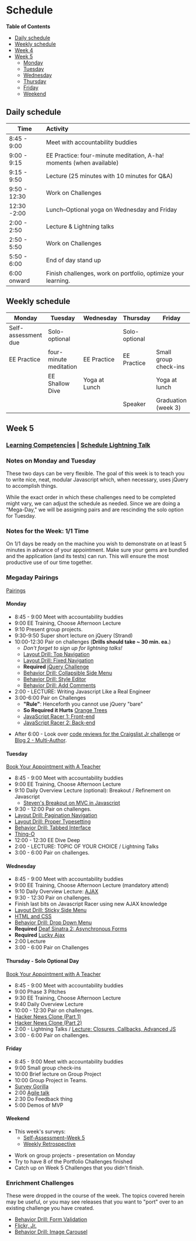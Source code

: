 # Schedule

**Table of Contents**

- [Daily schedule](#daily-schedule)
- [Weekly schedule](#weekly-schedule)
- [Week 4](schedule_week4.md)
- [Week 5](#week-5)
  - [Monday](#monday)
  - [Tuesday](#tuesday)
  - [Wednesday](#wednesday)
  - [Thursday](#thursday)
  - [Friday](#friday)
  - [Weekend](#weekend)

## Daily schedule

Time          | Activity
------------- | :------------------------------------------------------------
8:45 - 9:00   | Meet with accountability buddies
9:00 - 9:15   | EE Practice: four-minute meditation, A-ha! moments (when available)
9:15 - 9:50   | Lecture (25 minutes with 10 minutes for Q&A)
9:50 - 12:30  | Work on Challenges
12:30 -2:00   | Lunch–Optional yoga on Wednesday and Friday
2:00 - 2:50   | Lecture & Lightning talks
2:50 - 5:50   | Work on Challenges
5:50 - 6:00   | End of day stand up
6:00 onward   | Finish challenges, work on portfolio, optimize your learning.

## Weekly schedule

Monday | Tuesday       | Wednesday     | Thursday      | Friday
------ | ------------  | ------------- | ------------- | -------------
Self-assessment due | Solo-optional |  | Solo-optional |
EE Practice | four-minute meditation  | EE Practice | EE Practice | Small group check-ins
       | EE Shallow Dive | Yoga at Lunch |             | Yoga at lunch
       |               |               | Speaker       | Graduation (week 3)

## Week 5

### [Learning Competencies](learning-competencies/week-5-lc.md) | [Schedule Lightning Talk](lightning-talks/lt-week5.md)

### Notes on Monday and Tuesday

These two days can be very flexible.  The goal of this week is to teach you to
write nice, neat, modular Javascript which, when necessary, uses jQuery to
accomplish things.

While the exact order in which these challenges need to be completed might
vary, we can adjust the schedule as needed.  Since we are doing a "Mega-Day,"
we will be assigning pairs and are rescinding the solo option for Tuesday.

### Notes for the Week:  1/1 Time

On 1/1 days be ready on the machine you wish to demonstrate on at least 5
minutes in advance of your appointment.  Make sure your gems are bundled and
the application (and its tests) can run.  This will ensure the most productive
use of our time together.

### Megaday Pairings

[Pairings](./pairings/2014-02-24-pairings.md)

#### Monday

* 8:45 - 9:00 Meet with accountability buddies
* 9:00  EE Training, Choose Afternoon Lecture
* 9:10 Present group projects.
* 9:30-9:50 Super short lecture on jQuery (Strand)
* 10:00-12:30 Pair on challenges (**Drills should take ~ 30 min. ea.**)
  * _Don't forget to sign up for lightning talks!_
  * [Layout Drill: Top Navigation](../../../layout-drill-top-navigation-challenge)
  * [Layout Drill: Fixed Navigation](../../../layout-drill-fixed-navigation-challenge)
  * **Required** [jQuery Challenge](../../../jquery-challenge)
  * [Behavior Drill: Collapsible Side Menu](../../../behavior-drill-collapsible-side-menu-challenge)
  * [Behavior Drill: Style Editor](../../../behavior-drill-style-editor-challenge)
  * [Behavior Drill: Add Comments](../../../behavior-drill-add-comments-challenge)
* 2:00 - LECTURE: Writing Javascript Like a Real Engineer
* 3:00-6:00 Pair on Challenges
  * **"Rule"**:  Henceforth you cannot use jQuery "bare"
  * **So Required it Hurts** [Orange Trees](../../../orange-jasmine-challenge)
  * [JavaScript Racer 1: Front-end](../../../javascript-racer-1-front-end-challenge)
  * [JavaScript Racer 2: Back-end](../../../javascript-racer-2-back-end-challenge)
- After 6:00 - Look over [code reviews for the Craigslist Jr challenge](./code-review/craigslist.md) or [Blog 2 - Multi-Author](./code-review/blog-2.md).


#### Tuesday

[Book Your Appointment with A Teacher](https://www.google.com/calendar/selfsched?sstoken=UU9SNjlTQXNyNlRkfGRlZmF1bHR8ODNkZjllYzVmZGNmZWQ4MDY3ZWFjMWM1MWM0Y2U2Njc)


* 8:45 - 9:00 Meet with accountability buddies
* 9:00  EE Training, Choose Afternoon Lecture
* 9:10 Daily Overview Lecture (optional): Breakout / Refinement on Javascript
  * [Steven's Breakout on MVC in Javascript](../../../orange-jasmine-challenge/tree/sgharms-refactor-oranges-to-mvc)
* 9:30 - 12:00 Pair on challenges.
 * [Layout Drill: Pagination Navigation](../../../layout-drill-pagination-navigation-challenge)
 * [Layout Drill: Proper Typesetting](../../../layout-drill-proper-typesetting-challenge)
 * [Behavior Drill: Tabbed Interface](../../../behavior-drill-tabbed-interface-challenge)
 * [Thing-O](../../../thing-o-challenge)
* 12:00 - 12:30 EE Dive Deep
* 2:00 - LECTURE: TOPIC OF YOUR CHOICE / Lightning Talks
* 3:00 - 6:00 Pair on challenges.

#### Wednesday

* 8:45 - 9:00 Meet with accountability buddies
* 9:00  EE Training, Choose Afternoon Lecture  (mandatory attend)
* 9:10 Daily Overview Lecture: [AJAX](lecture-notes/ajax.md)
* 9:30 - 12:30 Pair on challenges.
 * Finish last bits on Javascript Racer using new AJAX knowledge
 * [Layout Drill: Sticky Side Menu](../../../layout-drill-sticky-side-menu-challenge)
 * [HTML and CSS](../../../html-and-css-challenge)
 * [Behavior Drill: Drop Down Menu](../../../behavior-drill-drop-down-menu-challenge)
 * **Required** [Deaf Sinatra 2: Asynchronous Forms](../../../deaf-sinatra-2-asynchronous-forms-challenge)
 * **Required** [Lucky Ajax](../../../lucky-ajax-challenge)
* 2:00 Lecture
* 3:00 - 6:00 Pair on Challenges


#### Thursday  - Solo Optional Day

[Book Your Appointment with A Teacher]( https://www.google.com/calendar/selfsched?sstoken=UUR5OG9kZlBFOFFBfGRlZmF1bHR8MTUwNDM0YjRiMDFjMzhhNWYyZjA3NjQwZDlkNjY0MGM)

* 8:45 - 9:00 Meet with accountability buddies
* 9:00 Phase 3 Pitches
* 9:30  EE Training, Choose Afternoon Lecture
* 9:40 Daily Overview Lecture
* 10:00 - 12:30 Pair on challenges.
 * [Hacker News Clone (Part 1)](../../../hacker-news-clone-part-1-challenge)
 * [Hacker News Clone (Part 2)](../../../hacker-news-clone-part-2-challenge)
* 2:00 - Lightning Talks / [Lecture: Closures, Callbacks, Advanced JS](lecture-notes/closures_lecture)
* 3:00 - 6:00 Pair on challenges.

#### Friday

* 8:45 - 9:00 Meet with accountability buddies
* 9:00 Small group check-ins
* 10:00 Brief lecture on Group Project
* 10:00 Group Project in Teams.
 * [Survey Gorilla](../../../survey-gorilla-challenge)
* 2:00 [Agile talk](lecture-notes/agile.md)
* 2:30 Do Feedback thing
* 5:00 Demos of MVP

#### Weekend

- This week's surveys:
  - [Self-Assessment–Week 5](https://docs.google.com/forms/d/1B-Mizej_hfiFCX76aey-HlCXwga1_0KpYuCSMZLBS1I/viewform)
  - [Weekly Retrospective](http://bit.ly/sfretro)
* Work on group projects - presentation on Monday
* Try to have 8 of the Portfolio Challenges finished
* Catch up on Week 5 Challenges that you didn't finish.

### Enrichment Challenges

These were dropped in the course of the week.  The topics covered herein may be
useful, or you may see releases that you want to "port" over to an existing
challenge you have created.

 * [Behavior Drill: Form Validation](../../../behavior-drill-form-validation-challenge)
 * [Flickr, Jr.](../../../flickr-jr-challenge)
 * [Behavior Drill: Image Carousel](../../../behavior-drill-image-carousel-challenge)
